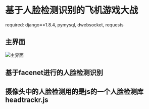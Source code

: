 # 基于人脸检测识别的飞机游戏大战
required:
django==1.8.4,
pymysql,
dwebsocket,
requests
## 主界面
![主界面](https://simimg.com/i/c6nuK)
## 基于facenet进行的人脸检测识别
## 摄像头中的人脸检测用的是js的一个人脸检测库headtrackr.js